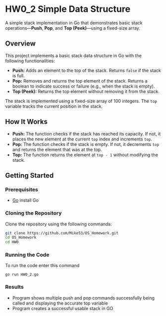 # HW0_2 Simple Data Structure

A simple stack implementation in Go that demonstrates basic stack operations—**Push**, **Pop**, and **Top (Peek)**—using a fixed-size array.

## Overview

This project implements a basic stack data structure in Go with the following functionalities:

- **Push:** Adds an element to the top of the stack. Returns `false` if the stack is full.
- **Pop:** Removes and returns the top element of the stack. Returns a boolean to indicate success or failure (e.g., when the stack is empty).
- **Top (Peek):** Returns the top element without removing it from the stack.

The stack is implemented using a fixed-size array of 100 integers. The `top` variable tracks the current position in the stack.

## How It Works

- **Push:** The function checks if the stack has reached its capacity. If not, it places the new element at the current `top` index and increments `top`.
- **Pop:** The function checks if the stack is empty. If not, it decrements `top` and returns the element that was at the top.
- **Top:** The function returns the element at `top - 1` without modifying the stack.

## Getting Started

### Prerequisites

- [Go](https://golang.org/dl/) install Go 

### Cloning the Repository

Clone the repository using the following commands:

```bash
git clone https://github.com/MikeS3/OS_Homework.git
cd OS_Homework
cd HW0
```
### Running the Code

To run the code enter this command

```
go run HW0_2.go
```

### Results

- Program shows multiple push and pop commands successfully being called and displaying the accurate top variable
- Program creates a successful usable stack in GO

